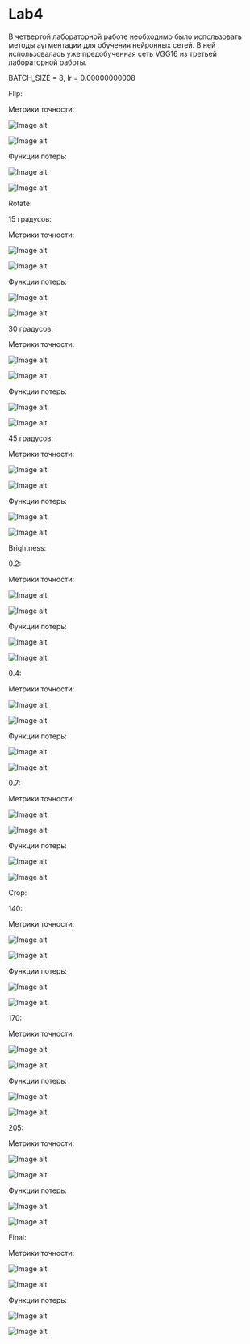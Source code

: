 # Lab4

В четвертой лабораторной работе необходимо было использовать методы аугментации для обучения нейронных сетей. В ней использовалась уже предобученная сеть VGG16 из третьей лабораторной работы.

BATCH_SIZE = 8, lr = 0.00000000008

Flip:

Метрики точности:

![Image alt](https://github.com/dbogdan2000/Lab4/blob/master/flip/accflip2.png)

![Image alt](https://github.com/dbogdan2000/Lab4/blob/master/flip/valaccflip2.png)

Функции потерь:

![Image alt](https://github.com/dbogdan2000/Lab4/blob/master/flip/lossflip2.png)

![Image alt](https://github.com/dbogdan2000/Lab4/blob/master/flip/vallossflip2.png)


Rotate:

15 градусов:

Метрики точности:

![Image alt](https://github.com/dbogdan2000/Lab4/blob/master/rotate2/15Acc:batch%3D8%2C%20%20lr%3D0.00000000008.png)

![Image alt](https://github.com/dbogdan2000/Lab4/blob/master/rotate2/15Val_Acc:batch%3D8%2C%20%20lr%3D0.00000000008.png.png)

Функции потерь:

![Image alt](https://github.com/dbogdan2000/Lab4/blob/master/rotate2/15Loss:batch%3D8%2C%20%20lr%3D0.00000000008.png)

![Image alt](https://github.com/dbogdan2000/Lab4/blob/master/rotate2/15Val_Loss:batch%3D8%2C%20%20lr%3D0.00000000008.png.png)


30 градусов:

Метрики точности:

![Image alt](https://github.com/dbogdan2000/Lab4/blob/master/rotate2/30Acc:batch%3D8%2C%20%20lr%3D0.00000000008.png)

![Image alt](https://github.com/dbogdan2000/Lab4/blob/master/rotate2/30Val_Acc:batch%3D8%2C%20%20lr%3D0.00000000008.png.png)

Функции потерь:

![Image alt](https://github.com/dbogdan2000/Lab4/blob/master/rotate2/30Loss:batch%3D8%2C%20%20lr%3D0.00000000008.png)

![Image alt](https://github.com/dbogdan2000/Lab4/blob/master/rotate2/30Val_Loss:batch%3D8%2C%20%20lr%3D0.00000000008.png.png)


45 градусов:

Метрики точности:

![Image alt](https://github.com/dbogdan2000/Lab4/blob/master/rotate2/45Acc:batch%3D8%2C%20%20lr%3D0.00000000008.png)

![Image alt](https://github.com/dbogdan2000/Lab4/blob/master/rotate2/45Val_Acc:batch%3D8%2C%20%20lr%3D0.00000000008.png.png)

Функции потерь:

![Image alt](https://github.com/dbogdan2000/Lab4/blob/master/rotate2/45Loss:batch%3D8%2C%20%20lr%3D0.00000000008.png)

![Image alt](https://github.com/dbogdan2000/Lab4/blob/master/rotate2/45Val_Loss:batch%3D8%2C%20%20lr%3D0.00000000008.png.png)


Brightness: 

0.2:

Метрики точности:

![Image alt](https://github.com/dbogdan2000/Lab4/blob/master/brightness2/0.2Acc:batch%3D8%2C%20%20lr%3D0.00000000008.png)

![Image alt](https://github.com/dbogdan2000/Lab4/blob/master/brightness2/0.2Val_Acc:batch%3D8%2C%20%20lr%3D0.00000000008.png)

Функции потерь:

![Image alt](https://github.com/dbogdan2000/Lab4/blob/master/brightness2/0.2Loss:batch%3D8%2C%20%20lr%3D0.00000000008.png)

![Image alt](https://github.com/dbogdan2000/Lab4/blob/master/brightness2/0.2Val_Loss:batch%3D8%2C%20%20lr%3D0.00000000008.png)

0.4:

Метрики точности:

![Image alt](https://github.com/dbogdan2000/Lab4/blob/master/brightness2/0.4Acc:batch%3D8%2C%20%20lr%3D0.00000000008.png)

![Image alt](https://github.com/dbogdan2000/Lab4/blob/master/brightness2/0.4Val_Acc:batch%3D8%2C%20%20lr%3D0.00000000008.png)

Функции потерь:

![Image alt](https://github.com/dbogdan2000/Lab4/blob/master/brightness2/0.4Loss:batch%3D8%2C%20%20lr%3D0.00000000008.png)

![Image alt](https://github.com/dbogdan2000/Lab4/blob/master/brightness2/0.4Val_Loss:batch%3D8%2C%20%20lr%3D0.00000000008.png)

0.7:

Метрики точности:

![Image alt](https://github.com/dbogdan2000/Lab4/blob/master/brightness2/0.7Acc:batch%3D8%2C%20%20lr%3D0.00000000008.png)

![Image alt](https://github.com/dbogdan2000/Lab4/blob/master/brightness2/0.7Val_Acc:batch%3D8%2C%20%20lr%3D0.00000000008.png)

Функции потерь:

![Image alt](https://github.com/dbogdan2000/Lab4/blob/master/brightness2/0.7Loss:batch%3D8%2C%20%20lr%3D0.00000000008.png)

![Image alt](https://github.com/dbogdan2000/Lab4/blob/master/brightness2/0.7Val_Loss:batch%3D8%2C%20%20lr%3D0.00000000008.png)


Crop:

140:

Метрики точности:

![Image alt](https://github.com/dbogdan2000/Lab4/blob/master/crop2/140NR_Acc:batch%3D8%2C%20%20lr%3D0.00000000008.png)

![Image alt](https://github.com/dbogdan2000/Lab4/blob/master/crop2/140NR_Val_Acc:batch%3D8%2C%20%20lr%3D0.00000000008.png)

Функции потерь:

![Image alt](https://github.com/dbogdan2000/Lab4/blob/master/crop2/140NR_Loss:batch%3D8%2C%20%20lr%3D0.00000000008.png)

![Image alt](https://github.com/dbogdan2000/Lab4/blob/master/crop2/140NR_Val_Loss:batch%3D8%2C%20%20lr%3D0.00000000008.png)

170:

Метрики точности:

![Image alt](https://github.com/dbogdan2000/Lab4/blob/master/crop2/170NR_Acc:batch%3D8%2C%20%20lr%3D0.00000000008.png)

![Image alt](https://github.com/dbogdan2000/Lab4/blob/master/crop2/170NR_Val_Acc:batch%3D8%2C%20%20lr%3D0.00000000008.png)

Функции потерь:

![Image alt](https://github.com/dbogdan2000/Lab4/blob/master/crop2/170NR_Loss:batch%3D8%2C%20%20lr%3D0.00000000008.png)

![Image alt](https://github.com/dbogdan2000/Lab4/blob/master/crop2/170NR_Val_Loss:batch%3D8%2C%20%20lr%3D0.00000000008.png)

205:

Метрики точности:

![Image alt](https://github.com/dbogdan2000/Lab4/blob/master/crop2/205NR_Acc:batch%3D8%2C%20%20lr%3D0.00000000008.png)

![Image alt](https://github.com/dbogdan2000/Lab4/blob/master/crop2/205NR_Val_Acc:batch%3D8%2C%20%20lr%3D0.00000000008.png)

Функции потерь:

![Image alt](https://github.com/dbogdan2000/Lab4/blob/master/crop2/205NR_Loss:batch%3D8%2C%20%20lr%3D0.00000000008.png)

![Image alt](https://github.com/dbogdan2000/Lab4/blob/master/crop2/205NR_Val_Loss:batch%3D8%2C%20%20lr%3D0.00000000008.png)

Final:

Метрики точности:

![Image alt](https://github.com/dbogdan2000/Lab4/blob/master/final/Screenshot_2020-06-16%20TensorBoard.png)

![Image alt](https://github.com/dbogdan2000/Lab4/blob/master/final/Screenshot_2020-06-16%20TensorBoard(2).png)

Функции потерь:

![Image alt](https://github.com/dbogdan2000/Lab4/blob/master/final/Screenshot_2020-06-16%20TensorBoard(1).png)

![Image alt](https://github.com/dbogdan2000/Lab4/blob/master/final/Screenshot_2020-06-16%20TensorBoard(3).png)
